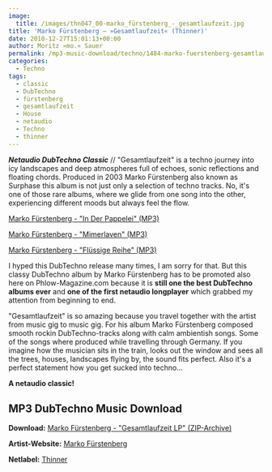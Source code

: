 ```yaml
---
image:
  title: /images/thn047_00-marko_fürstenberg_-_gesamtlaufzeit.jpg
title: 'Marko Fürstenberg – »Gesamtlaufzeit« (Thinner)'
date: 2010-12-27T15:01:13+00:00
author: Moritz »mo.« Sauer
permalink: /mp3-music-download/techno/1484-marko-fuerstenberg-gesamtlaufzeit
categories:
  - Techno
tags:
  - classic
  - DubTechno
  - fürstenberg
  - gesamtlaufzeit
  - House
  - netaudio
  - Techno
  - thinner
---
```

***Netaudio DubTechno Classic*** // "Gesamtlaufzeit" is a techno journey into icy landscapes and deep atmospheres full of echoes, sonic reflections and floating chords. Produced in 2003 Marko Fürstenberg also known as Surphase this album is not just only a selection of techno tracks. No, it's one of those rare albums, where we glide from one song into the other, experiencing different moods but always feel the flow. 

<!--mp3links-->


  
[Marko Fürstenberg - "In Der Pappelei" (MP3)](http://de.scene.org/pub/music/groups/thinner/%5bthn047%5d_08-marko_fuerstenberg_-_in_der_pappelei.mp3)
  
[Marko Fürstenberg - "Mimerlaven" (MP3)](http://de.scene.org/pub/music/groups/thinner/%5bthn047%5d_06-marko_fuerstenberg_-_mimerlaven.mp3)
  
[Marko Fürstenberg - "Flüssige Reihe" (MP3)](http://de.scene.org/pub/music/groups/thinner/%5bthn047%5d_05-marko_fuerstenberg_-_fluessige_reise.mp3)
  
<!--mp3linksend-->

<!--more-->

<!--adsense-->

I hyped this DubTechno release many times, I am sorry for that. But this classy DubTechno album by Marko Fürstenberg has to be promoted also here on Phlow-Magazine.com because it is **still one the best DubTechno albums ever** and **one of the first netaudio longplayer** which grabbed my attention from beginning to end.

"Gesamtlaufzeit" is so amazing because you travel together with the artist from music gig to music gig. For his album Marko Fürstenberg composed smooth rockin DubTechno-tracks along with calm ambientish songs. Some of the songs where produced while travelling through Germany. If you imagine how the musician sits in the train, looks out the window and sees all the trees, houses, landscapes flying by, the sound fits perfect. Also it's a perfect statement how you get sucked into techno...

**A netaudio classic!**

## MP3 DubTechno Music Download

**Download:** [Marko Fürstenberg - "Gesamtlaufzeit LP" (ZIP-Archive)](http://de.scene.org/pub/music/groups/thinner/zip/%5bthn047%5d-marko_fuerstenberg_-_gesamtlaufzeit.zip)
  
**Artist-Website:** [Marko Fürstenberg](http://www.surphase.com/)
  
**Netlabel:** [Thinner](http://thinner.cc)